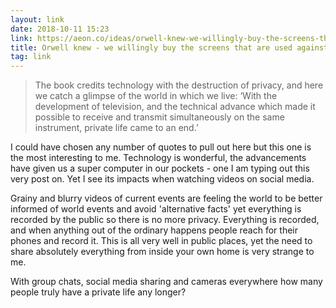 ```yaml
---
layout: link
date: 2018-10-11 15:23
link: https://aeon.co/ideas/orwell-knew-we-willingly-buy-the-screens-that-are-used-against-us
title: Orwell knew - we willingly buy the screens that are used against us | Aeon Ideas
tag: link
---
```

> The book credits technology with the destruction of privacy, and here we catch a glimpse of the world in which we live: ‘With the development of television, and the technical advance which made it possible to receive and transmit simultaneously on the same instrument, private life came to an end.’

I could have chosen any number of quotes to pull out here but this one is the most interesting to me. Technology is wonderful, the advancements have given us a super computer in our pockets - one I am typing out this very post on. Yet I see its impacts when watching videos on social media. 

Grainy and blurry videos of current events are feeling the world to be better informed of world events and avoid 'alternative facts' yet everything is recorded by the public so there is no more privacy. Everything is recorded, and when anything out of the ordinary happens people reach for their phones and record it. This is all very well in public places, yet the need to share absolutely everything from inside your own home is very strange to me.

With group chats, social media sharing and cameras everywhere how many people truly have a private life any longer?